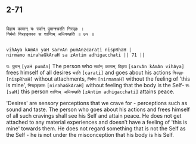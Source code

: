 ## 2-71


```shloka-sa

विहाय कामान् यः सर्वान् पुमान्श्चरति निस्पृहः ।
निर्ममो निरहङ्कारः स शान्तिम् अधिगच्छति ॥ ७१ ॥

```
```shloka-sa-hk

vihAya kAmAn yaH sarvAn pumAnzcarati nispRhaH |
nirmamo nirahaGkAraH sa zAntim adhigacchati || 71 ||

```
`यः पुमान्` `[yaH pumAn]` The person who `सर्वान् कामान् विहाय` `[sarvAn kAmAn vihAya]` frees himself of all desires `चरति` `[carati]` and goes about his actions `निस्पृहः` `[nispRhaH]` without attachments, `निर्ममः` `[nirmamaH]` without the feeling of 'this is mine', `निरहङ्कारः` `[nirahaGkAraH]` without feeling that the body is the Self- `सः` `[saH]` this person `शान्तिम् अधिगच्छति` `[zAntim adhigacchati]` attains peace.

'Desires' are sensory perceptions that we crave for - perceptions such as sound and taste. The person who goes about his actions and frees himself of all such cravings shall see his Self and attain peace. He does not get attached to any material experiences and doesn’t have a feeling of 'this is mine' towards them. He does not regard something that is not the Self as the Self - he is not under the misconception that his body is his Self.


